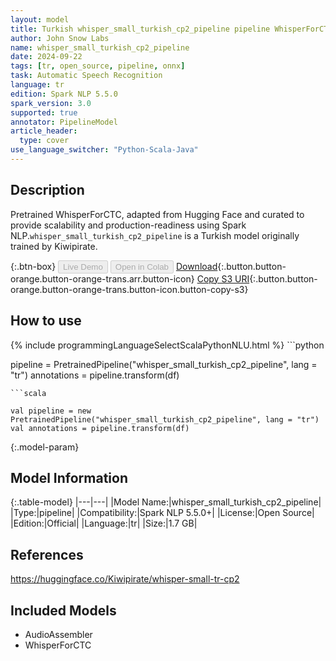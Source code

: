 ```yaml
---
layout: model
title: Turkish whisper_small_turkish_cp2_pipeline pipeline WhisperForCTC from Kiwipirate
author: John Snow Labs
name: whisper_small_turkish_cp2_pipeline
date: 2024-09-22
tags: [tr, open_source, pipeline, onnx]
task: Automatic Speech Recognition
language: tr
edition: Spark NLP 5.5.0
spark_version: 3.0
supported: true
annotator: PipelineModel
article_header:
  type: cover
use_language_switcher: "Python-Scala-Java"
---
```


## Description

Pretrained WhisperForCTC, adapted from Hugging Face and curated to provide scalability and production-readiness using Spark NLP.`whisper_small_turkish_cp2_pipeline` is a Turkish model originally trained by Kiwipirate.

{:.btn-box}
<button class="button button-orange" disabled>Live Demo</button>
<button class="button button-orange" disabled>Open in Colab</button>
[Download](https://s3.amazonaws.com/auxdata.johnsnowlabs.com/public/models/whisper_small_turkish_cp2_pipeline_tr_5.5.0_3.0_1727025076704.zip){:.button.button-orange.button-orange-trans.arr.button-icon}
[Copy S3 URI](s3://auxdata.johnsnowlabs.com/public/models/whisper_small_turkish_cp2_pipeline_tr_5.5.0_3.0_1727025076704.zip){:.button.button-orange.button-orange-trans.button-icon.button-copy-s3}

## How to use



<div class="tabs-box" markdown="1">
{% include programmingLanguageSelectScalaPythonNLU.html %}
```python

pipeline = PretrainedPipeline("whisper_small_turkish_cp2_pipeline", lang = "tr")
annotations =  pipeline.transform(df)   

```
```scala

val pipeline = new PretrainedPipeline("whisper_small_turkish_cp2_pipeline", lang = "tr")
val annotations = pipeline.transform(df)

```
</div>

{:.model-param}
## Model Information

{:.table-model}
|---|---|
|Model Name:|whisper_small_turkish_cp2_pipeline|
|Type:|pipeline|
|Compatibility:|Spark NLP 5.5.0+|
|License:|Open Source|
|Edition:|Official|
|Language:|tr|
|Size:|1.7 GB|

## References

https://huggingface.co/Kiwipirate/whisper-small-tr-cp2

## Included Models

- AudioAssembler
- WhisperForCTC